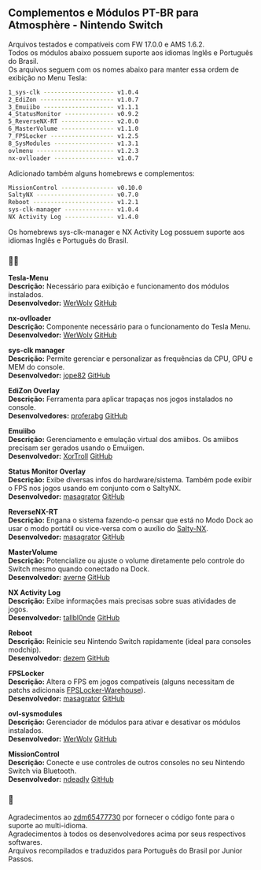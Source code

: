 ## Complementos e Módulos PT-BR para Atmosphère - Nintendo Switch  

Arquivos testados e compatíveis com FW 17.0.0 e AMS 1.6.2.  
Todos os módulos abaixo possuem suporte aos idiomas Inglês e Português do Brasil.  
Os arquivos seguem com os nomes abaixo para manter essa ordem de exibição no Menu Tesla:  
```sh
1_sys-clk -------------------- v1.0.4 
2_EdiZon --------------------- v1.0.7 
3_Emuiibo -------------------- v1.1.1 
4_StatusMonitor -------------- v0.9.2 
5_ReverseNX-RT --------------- v2.0.0 
6_MasterVolume --------------- v1.1.0 
7_FPSLocker ------------------ v1.2.5 
8_SysModules ----------------- v1.3.1 
ovlmenu ---------------------- v1.2.3 
nx-ovlloader ----------------- v1.0.7
```

Adicionado também alguns homebrews e complementos:  
```sh 
MissionControl --------------- v0.10.0
SaltyNX ---------------------- v0.7.0 
Reboot ----------------------- v1.2.1 
sys-clk-manager -------------- v1.0.4 
NX Activity Log -------------- v1.4.0 
```
Os homebrews sys-clk-manager e NX Activity Log possuem suporte aos idiomas Inglês e Português do Brasil.  

### 👨‍💻 

**Tesla-Menu**  
**Descrição:** Necessário para exibição e funcionamento dos módulos instalados.  
**Desenvolvedor:** [WerWolv](https://github.com/WerWolv) [GitHub](https://github.com/WerWolv/Tesla-Menu)  

**nx-ovlloader**  
**Descrição:** Componente necessário para o funcionamento do Tesla Menu.  
**Desenvolvedor:** [WerWolv](https://github.com/WerWolv) [GitHub](https://github.com/WerWolv/nx-ovlloader)  

**sys-clk manager**  
**Descrição:** Permite gerenciar e personalizar as frequências da CPU, GPU e MEM do console.  
**Desenvolvedor:** [jope82](https://github.com/jope82) [GitHub](https://github.com/jope82/sys-clk-uncapped-gpu-and-other-extras)  

**EdiZon Overlay**  
**Descrição:** Ferramenta para aplicar trapaças nos jogos instalados no console.  
**Desenvolvedores:** [proferabg](https://github.com/proferabg) [GitHub](https://github.com/proferabg/EdiZon-Overlay)  

**Emuiibo**  
**Descrição:** Gerenciamento e emulação virtual dos amiibos. Os amiibos precisam ser gerados usando o Emuiigen.  
**Desenvolvedor:** [XorTroll](https://github.com/XorTroll) [GitHub](https://github.com/XorTroll/emuiibo)  

**Status Monitor Overlay**  
**Descrição:** Exibe diversas infos do hardware/sistema. Também pode exibir o FPS nos jogos usando em conjunto com o SaltyNX.  
**Desenvolvedor:** [masagrator](https://github.com/masagrator) [GitHub](https://github.com/masagrator/Status-Monitor-Overlay)  

**ReverseNX-RT**  
**Descrição:** Engana o sistema fazendo-o pensar que está no Modo Dock ao usar o modo portátil ou vice-versa com o auxílio do [Salty-NX](https://github.com/masagrator/SaltyNX).  
**Desenvolvedor:** [masagrator](https://github.com/masagrator) [GitHub](https://github.com/masagrator/ReverseNX-RT)  

**MasterVolume**  
**Descrição:** Potencialize ou ajuste o volume diretamente pelo controle do Switch mesmo quando conectado na Dock.  
**Desenvolvedor:** [averne](https://github.com/averne) [GitHub](https://github.com/averne/MasterVolume)  

**NX Activity Log**  
**Descrição:** Exibe informações mais precisas sobre suas atividades de jogos.  
**Desenvolvedor:** [tallbl0nde](https://github.com/tallbl0nde) [GitHub](https://github.com/tallbl0nde/NX-Activity-Log)  

**Reboot**  
**Descrição:** Reinicie seu Nintendo Switch rapidamente (ideal para consoles modchip).  
**Desenvolvedor:** [dezem](https://github.com/dezem) [GitHub](https://github.com/dezem/Safe_Reboot)  

**FPSLocker**  
**Descrição:** Altera o FPS em jogos compatíveis (alguns necessitam de patchs adicionais [FPSLocker-Warehouse](https://github.com/masagrator/FPSLocker-Warehouse)).  
**Desenvolvedor:** [masagrator](https://github.com/masagrator) [GitHub](https://github.com/masagrator/FPSLocker)  

**ovl-sysmodules**  
**Descrição:** Gerenciador de módulos para ativar e desativar os módulos instalados.  
**Desenvolvedor:** [WerWolv](https://github.com/WerWolv) [GitHub](https://github.com/WerWolv/ovl-sysmodules)  

**MissionControl**  
**Descrição:** Conecte e use controles de outros consoles no seu Nintendo Switch via Bluetooth.  
**Desenvolvedor:** [ndeadly](https://github.com/ndeadly) [GitHub](https://github.com/ndeadly/MissionControl)  

### 📝  
Agradecimentos ao [zdm65477730](https://github.com/zdm65477730) por fornecer o código fonte para o suporte ao multi-idioma.  
Agradecimentos à todos os desenvolvedores acima por seus respectivos softwares.  
Arquivos recompilados e traduzidos para Português do Brasil por Junior Passos.  


